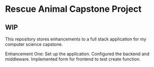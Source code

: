 # Rescue Animal Capstone Project

## WIP

This repository stores enhancements to a full stack application for my computer science capstone.

Enhancement One: Set up the application. Configured the backend and middleware. Implemented form for frontend to test create function. 

